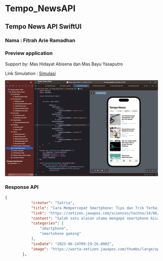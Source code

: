# Tempo_NewsAPI

## Tempo News API SwiftUI

### Nama : Fitrah Arie Ramadhan


### Preview application
Support by: Mas Hidayat Abisena dan Mas Bayu Yasaputro

Link Simulation : [Simulasi](https://youtu.be/Xwklo_zdvdE)


![image](https://github.com/Fitrah1812/Tempo_NewsAPI/blob/main/Screenshot.jpeg)



### Response API

```json
{
            "creator": "Satria",
            "title": "Cara Mempercepat Smartphone: Tips dan Trik Terbaik",
            "link": "https://zetizen.jawapos.com/sciences/techno/14/06/2023/cara-mempercepat-smartphone-tips-dan-trik-terbaik",
            "content": "Salah satu alasan utama mengapa smartphone bisa menjadi lambat adalah karena memori internal yang penuh.",
            "categories": [
                "smartphone",
                "smartohone gaming"
            ],
            "isoDate": "2023-06-14T09:29:26.000Z",
            "image": "https://warta-zetizen.jawapos.com/thumbs/large/uploads/post/2023/06/14/cara-mempercepat-smartphone-tips-dan-trik-terbaik_64892606011fc.png"
        },

```



